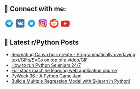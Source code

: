 ## 🔎 Connect with me:
[<img src="https://github.com/bullbesh/bullbesh/blob/main/images/Telegram.png" width="32" height="32" />](https://t.me/bullbesh)
[<img src="https://github.com/bullbesh/bullbesh/blob/main/images/VK.png" width="32" height="32" />](https://vk.com/bullbesh)
[<img src="https://github.com/bullbesh/bullbesh/blob/main/images/Twitter.png" width="32" height="32" />](https://twitter.com/bullbesh1)
[<img src="https://github.com/bullbesh/bullbesh/blob/main/images/Instagram.png" width="32" height="32" />](https://www.instagram.com/bullbesh)
[<img src="https://github.com/bullbesh/bullbesh/blob/main/images/Reddit.png" width="32" height="32" />](https://www.reddit.com/user/bullbesh)
[<img src="https://github.com/bullbesh/bullbesh/blob/main/images/YouTube.png" width="32" height="32" />](https://www.youtube.com/channel/UCtfjRs6uzgq5mfm8S06WTcg)

## 📕 Latest r/Python Posts
<!-- BLOG-POST-LIST:START -->
- [Recreating Canva bulk create - Programmatically overlaying text/GIFs/SVGs on top of a video/GIF](https://www.reddit.com/r/Python/comments/16kvesq/recreating_canva_bulk_create_programmatically/)
- [How to run Python Selenium 24/7](https://www.reddit.com/r/Python/comments/16kukat/how_to_run_python_selenium_247/)
- [Full stack machine learning web application course](https://www.reddit.com/r/Python/comments/16ktflg/full_stack_machine_learning_web_application_course/)
- [PyWeek 36 - A Python Game Jam](https://www.reddit.com/r/Python/comments/16ks279/pyweek_36_a_python_game_jam/)
- [Build a Multiple Regression Model with Sklearn in Python!](https://www.reddit.com/r/Python/comments/16krx2k/build_a_multiple_regression_model_with_sklearn_in/)
<!-- BLOG-POST-LIST:END -->
